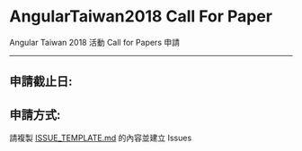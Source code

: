 # AngularTaiwan2018 Call For Paper

Angular Taiwan 2018 活動 Call for Papers 申請

---

## 申請截止日:

## 申請方式:
請複製 [ISSUE_TEMPLATE.md](ISSUE_TEMPLATE.md) 的內容並建立 Issues
